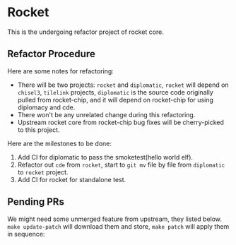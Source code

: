 # Rocket

This is the undergoing refactor project of rocket core.

## Refactor Procedure
Here are some notes for refactoring:  
- There will be two projects: `rocket` and `diplomatic`, `rocket` will depend on `chisel3`, `tilelink` projects, `diplomatic` is the source code originally pulled from rocket-chip, and it will depend on rocket-chip for using diplomacy and cde.  
- There won't be any unrelated change during this refactoring.  
- Upstream rocket core from rocket-chip bug fixes will be cherry-picked to this project.  

Here are the milestones to be done:  
1. Add CI for diplomatic to pass the smoketest(hello world elf).  
1. Refactor out `cde` from `rocket`, start to `git mv` file by file from `diplomatic` to `rocket` project.  
1. Add CI for rocket for standalone test.

## Pending PRs
We might need some unmerged feature from upstream, they listed below. `make update-patch` will download them and store, `make patch` will apply them in sequence:
<!-- BEGIN-PATCH -->
<!-- END-PATCH -->
